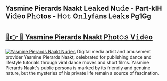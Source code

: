 ## Yasmine Pierards Naakt L𝚎a𝚔ed N𝚞𝚍e - Part-kIH Vi𝚍𝚎o P𝚑𝚘tos - H𝚘𝚝 O𝚗𝚕yf𝚊ns L𝚎a𝚔s Pg1Gg

# <h2><a href="http://kfelwl.oniu.top/?m=Yasmine+Pierards+Naakt">🔗👉 🔴 Yasmine Pierards Naakt P𝚑ot𝚘𝚜 V𝚒d𝚎o</a></h2>

[![Yasmine Pierards Naakt Nu𝚍e𝚜](https://i.imgur.com/0qMVB7G.gif)](http://kfelwl.oniu.top/?m=Yasmine+Pierards+Naakt)
Digital media artist and amusement provider Yasmine Pierards Naakt, celebrated for publishing dance and lifestyle tutorials through viral dance moves and short films. Yasmine Pierards Naakt's public persona is marked by its friendly and genuine nature, but the mysteries of his private life remain a source of fascination.  
